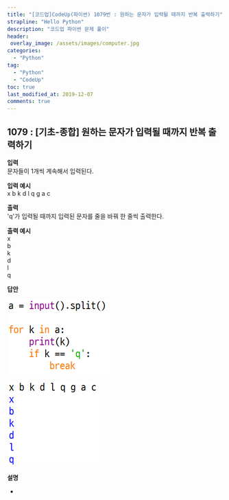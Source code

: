 ```yaml
---
title: "[코드업]CodeUp(파이썬) 1079번 : 원하는 문자가 입력될 때까지 반복 출력하기"
strapline: "Hello Python"
description: "코드업 파이썬 문제 풀이"
header:
 overlay_image: /assets/images/computer.jpg
categories:
  - "Python"
tag:
  - "Python"
  - "CodeUp"
toc: true
last_modified_at: 2019-12-07
comments: true
---
```


## 1079 : [기초-종합] 원하는 문자가 입력될 때까지 반복 출력하기


**입력**<br>
문자들이 1개씩 계속해서 입력된다.

**입력 예시**<br>
x b k d l q g a c

**출력**<br>
'q'가 입력될 때까지 입력된 문자를 줄을 바꿔 한 줄씩 출력한다.

**출력 예시**<br>
x<br>
b<br>
k<br>
d<br>
l<br>
q


**답안**<br>

![a1079](/assets/images/1079-1.jpg)<br>

![a1079](/assets/images/1079-2.jpg)


**설명**

-